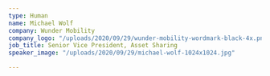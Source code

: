 ```yaml
---
type: Human
name: Michael Wolf
company: Wunder Mobility
company_logo: "/uploads/2020/09/29/wunder-mobility-wordmark-black-4x.png"
job_title: Senior Vice President, Asset Sharing
speaker_image: "/uploads/2020/09/29/michael-wolf-1024x1024.jpg"

---
```

